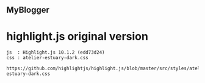 ## MyBlogger

# highlight.js original version
    js  : Highlight.js 10.1.2 (edd73d24)
    css : atelier-estuary-dark.css
        https://github.com/highlightjs/highlight.js/blob/master/src/styles/atelier-estuary-dark.css